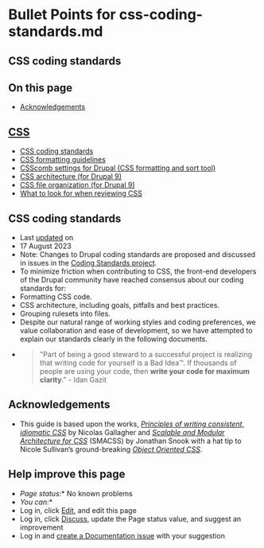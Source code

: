 # Bullet Points for css-coding-standards.md


## CSS coding standards

## On this page
- [Acknowledgements](/docs/develop/standards/css/css-coding-standards#s-acknowledgements)

## [CSS](/docs/develop/standards/css)
- [CSS coding standards](/docs/develop/standards/css/css-coding-standards)
- [CSS formatting guidelines](/docs/develop/standards/css/css-formatting-guidelines)
- [CSScomb settings for Drupal (CSS formatting and sort tool)](/docs/develop/standards/css/csscomb-settings-for-drupal-css-formatting-and-sort-tool)
- [CSS architecture (for Drupal 9)](/docs/develop/standards/css/css-architecture-for-drupal-9)
- [CSS file organization (for Drupal 9)](/docs/develop/standards/css/css-file-organization)
- [What to look for when reviewing CSS](/docs/develop/standards/css/what-to-look-for-when-reviewing-css)

## CSS coding standards
- Last [updated](/node/1886770/discuss) on
- 17 August 2023
- Note: Changes to Drupal coding standards are proposed and discussed in issues in the [Coding Standards project](/project/coding_standards).
- To minimize friction when contributing to CSS, the front-end developers of the Drupal community have reached consensus about our coding standards for:
- Formatting CSS code.
- CSS architecture, including goals, pitfalls and best practices.
- Grouping rulesets into files.
- Despite our natural range of working styles and coding preferences, we value collaboration and ease of development, so we have attempted to explain our standards clearly in the following documents.
- > "Part of being a good steward to a successful project is realizing that writing code for yourself is a Bad Idea™. If thousands of people are using your code, then **write your code for maximum clarity**." - Idan Gazit

## [](#s-acknowledgements "Permalink to this headline")Acknowledgements
- This guide is based upon the works, [*Principles of writing consistent, idiomatic CSS*](https://github.com/necolas/idiomatic-css) by Nicolas Gallagher and [*Scalable and Modular Architecture for CSS*](http://smacss.com) (SMACSS) by Jonathan Snook with a hat tip to Nicole Sullivan’s ground-breaking [*Object Oriented CSS*](http://www.stubbornella.org/content/2009/02/12/css-doesn’t-suck-you’re-just-doing-it-wrong/).

## Help improve this page
- *Page status:** No known problems
- *You can:**
- Log in, click [Edit](/node/1886770/edit), and edit this page
- Log in, click [Discuss](/node/1886770/discuss), update the Page status value, and suggest an improvement
- Log in and [create a Documentation issue](/node/add/project-issue/documentation?title=Suggestion%20for%3A%20%281886770%29%20CSS%20coding%20standards) with your suggestion